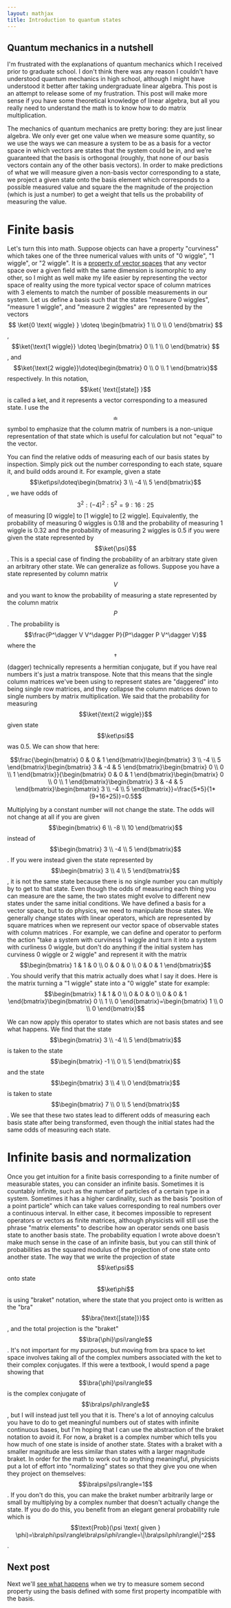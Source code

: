 ```yaml
---
layout: mathjax
title: Introduction to quantum states
---
```


## Quantum mechanics in a nutshell

I'm frustrated with the explanations of quantum mechanics which I received prior to graduate school. I don't think there was any reason I couldn't have understood quantum mechanics in high school, although I might have understood it better after taking undergraduate linear algebra. This post is an attempt to release some of my frustration. This post will make more sense if you have some theoretical knowledge of linear algebra, but all you really need to understand the math is to know how to do matrix multiplication.

The mechanics of quantum mechanics are pretty boring: they are just linear algebra. We only ever get one value when we measure some quantity, so we use the ways we can measure a system to be as a basis for a vector space in which vectors are states that the system could be in, and we’re guaranteed that the basis is orthogonal (roughly, that none of our basis vectors contain any of the other basis vectors). In order to make predictions of what we will measure given a non-basis vector corresponding to a state, we project a given state onto the basis element which corresponds to a possible measured value and square the the magnitude of the projection (which is just a number) to get a weight that tells us the probability of measuring the value.

# Finite basis

Let's turn this into math. Suppose objects can have a property "curviness" which takes one of the three numerical values with units of "0 wiggle", "1 wiggle", or "2 wiggle". It is a [property of vector spaces](https://en.wikipedia.org/wiki/Vector_space#Linear_maps_and_matrices) that any vector space over a given field with the same dimension is isomorphic to any other, so I might as well make my life easier by representing the vector space of reality using the more typical vector space of column matrices with 3 elements to match the number of possible measurements in our system. Let us define a basis such that the states "measure 0 wiggles", "measure 1 wiggle", and "measure 2 wiggles" are represented by the vectors $$ \ket{0 \text{ wiggle} } \doteq \begin{bmatrix} 1 \\ 0 \\ 0 \end{bmatrix} $$, $$\ket{\text{1 wiggle}} \doteq \begin{bmatrix} 0 \\ 1 \\ 0 \end{bmatrix} $$, and $$\ket{\text{2 wiggle}}\doteq\begin{bmatrix} 0 \\ 0 \\ 1 \end{bmatrix}$$ respectively. In this notation, $$\ket{ \text{[state]} }$$ is called a ket, and it represents a vector corresponding to a measured state. I use the $$\doteq$$ symbol to emphasize that the column matrix of numbers is a non-unique representation of that state which is useful for calculation but not "equal" to the vector.

You can find the relative odds of measuring each of our basis states by inspection. Simply pick out the number corresponding to each state, square it, and build odds around it. For example, given a state $$\ket\psi\doteq\begin{bmatrix} 3 \\ -4 \\ 5 \end{bmatrix}$$, we have odds of $$3^2:(-4)^2:5^2=9:16:25$$ of measuring [0 wiggle] to [1 wiggle] to [2 wiggle]. Equivalently, the probability of measuring 0 wiggles is 0.18 and the probability of measuring 1 wiggle is 0.32 and the probability of measuring 2 wiggles is 0.5 if you were given the state represented by $$\ket{\psi}$$. This is a special case of finding the probability of an arbitrary state given an arbitrary other state. We can generalize as follows. Suppose you have a state represented by column matrix $$V$$ and you want to know the probability of measuring a state represented by the column matrix $$P$$. The probability is
$$\frac{P^\dagger V V^\dagger P}{P^\dagger P V^\dagger V}$$
where the $$\dagger$$ (dagger) technically represents a hermitian conjugate, but if you have real numbers it's just a matrix transpose. Note that this means that the single column matrices we've been using to represent states are "daggered" into being single row matrices, and they collapse the column matrices down to single numbers by matrix multiplication. We said that the probability for measuring $$\ket{\text{2 wiggle}}$$ given state $$\ket\psi$$ was 0.5. We can show that here:

$$\frac{\begin{bmatrix} 0 & 0 & 1 \end{bmatrix}\begin{bmatrix} 3 \\ -4 \\ 5 \end{bmatrix}\begin{bmatrix} 3 & -4 & 5 \end{bmatrix}\begin{bmatrix} 0 \\ 0 \\ 1 \end{bmatrix}}{\begin{bmatrix} 0 & 0 & 1 \end{bmatrix}\begin{bmatrix} 0 \\ 0 \\ 1 \end{bmatrix}\begin{bmatrix} 3 & -4 & 5 \end{bmatrix}\begin{bmatrix} 3 \\ -4 \\ 5 \end{bmatrix}}=\frac{5*5}{1*(9+16+25)}=0.5$$

Multiplying by a constant number will not change the state. The odds will not change at all if you are given $$\begin{bmatrix} 6 \\ -8 \\ 10 \end{bmatrix}$$ instead of $$\begin{bmatrix} 3 \\ -4 \\ 5 \end{bmatrix}$$. If you were instead given the state represented by $$\begin{bmatrix} 3 \\ 4 \\ 5 \end{bmatrix}$$, it is not the same state because there is no single number you can multiply by to get to that state. Even though the odds of measuring each thing you can measure are the same, the two states might evolve to different new states under the same initial conditions. We have defined a basis for a vector space, but to do physics, we need to manipulate those states. We generally change states with linear operators, which are represented by square matrices when we represent our vector space of observable states with column matrices . For example, we can define and operator to perform the action "take a system with curviness 1 wiggle and turn it into a system with curliness 0 wiggle, but don't do anything if the initial system has curviness 0 wiggle or 2 wiggle" and represent it with the matrix $$\begin{bmatrix} 1 & 1 & 0 \\ 0 & 0 & 0 \\ 0 & 0 & 1 \end{bmatrix}$$. You should verify that this matrix actually does what I say it does. Here is the matrix turning a "1 wiggle" state into a "0 wiggle" state for example:
$$\begin{bmatrix} 1 & 1 & 0 \\ 0 & 0 & 0 \\ 0 & 0 & 1 \end{bmatrix}\begin{bmatrix} 0 \\ 1 \\ 0 \end{bmatrix}=\begin{bmatrix} 1  \\ 0  \\ 0 \end{bmatrix}$$

We can now apply this operator to states which are not basis states and see what happens. We find that the state $$\begin{bmatrix} 3 \\ -4 \\ 5 \end{bmatrix}$$ is taken to the state $$\begin{bmatrix} -1 \\ 0 \\ 5 \end{bmatrix}$$ and the state $$\begin{bmatrix} 3 \\ 4 \\ 0 \end{bmatrix}$$ is taken to state $$\begin{bmatrix} 7 \\ 0 \\ 5 \end{bmatrix}$$. We see that these two states lead to different odds of measuring each basis state after being transformed, even though the initial states had the same odds of measuring each state.

# Infinite basis and normalization

Once you get intuition for a finite basis corresponding to a finite number of measurable states, you can consider an infinite basis. Sometimes it is countably infinite, such as the number of particles of a certain type in a system. Sometimes it has a higher cardinality, such as the basis "position of a point particle" which can take values corresponding to real numbers over a continuous interval. In either case, it becomes impossible to represent operators or vectors as finite matrices, although physicists will still use the phrase "matrix elements" to describe how an operator sends one basis state to another basis state. The probability equation I wrote above doesn't make much sense in the case of an infinite basis, but you can still think of probabilities as the squared modulus of the projection of one state onto another state. The way that we write the projection of state $$\ket\psi$$ onto state $$\ket\phi$$ is using "braket" notation, where the state that you project onto is written as the "bra" $$\bra{\text{[state]}}$$, and the total projection is the "braket" $$\bra{\phi}\psi\rangle$$. It's not important for my purposes, but moving from bra space to ket space involves taking all of the complex numbers associated with the ket to their complex conjugates. If this were a textbook, I would spend a page showing that $$\bra{\phi}\psi\rangle$$ is the complex conjugate of $$\bra\psi\phi\rangle$$, but I will instead just tell you that it is. There's a lot of annoying calculus you have to do to get meaningful numbers out of states with infinite continuous bases, but I'm hoping that I can use the abstraction of the braket notation to avoid it. For now, a braket is a complex number which tells you how much of one state is inside of another state. States with a braket with a smaller magnitude are less similar than states with a larger magnitude braket. In order for the math to work out to anything meaningful, physicists put a lot of effort into "normalizing" states so that they give you one when they project on themselves: $$\bra\psi\psi\rangle=1$$. If you don't do this, you can make the braket number arbitrarily large or small by multiplying by a complex number that doesn't actually change the state. If you do do this, you benefit from an elegant general probability rule which is $$\text{Prob}(\psi \text{ given } \phi)=\bra\phi\psi\rangle\bra\psi\phi\rangle=\|\bra\psi\phi\rangle\|^2$$.

## Next post

Next we'll [see what happens](https://quark.rodeo/2024/10/27/changeBasis.html) when we try to measure somem second property using the basis defined with some first property incompatible with the basis.
